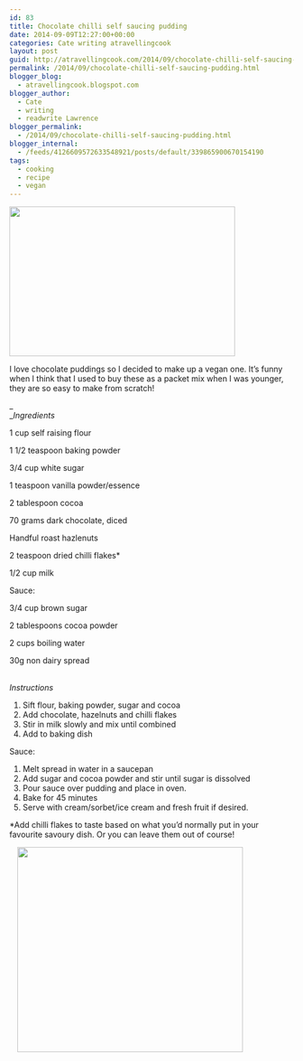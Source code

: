 ```yaml
---
id: 83
title: Chocolate chilli self saucing pudding
date: 2014-09-09T12:27:00+00:00
categories: Cate writing atravellingcook
layout: post
guid: http://atravellingcook.com/2014/09/chocolate-chilli-self-saucing-pudding.html
permalink: /2014/09/chocolate-chilli-self-saucing-pudding.html
blogger_blog:
  - atravellingcook.blogspot.com
blogger_author:
  - Cate
  - writing
  - readwrite Lawrence
blogger_permalink:
  - /2014/09/chocolate-chilli-self-saucing-pudding.html
blogger_internal:
  - /feeds/4126609572633548921/posts/default/339865900670154190
tags:
  - cooking
  - recipe
  - vegan
---
```


  <a  href="http://4.bp.blogspot.com/-hAUhB4Uxiws/VA7ju7KYuEI/AAAAAAAAJc0/FcFJe3mOM0Q/s1600/15187906095_49328dd709_z.jpg"><img src="http://4.bp.blogspot.com/-hAUhB4Uxiws/VA7ju7KYuEI/AAAAAAAAJc0/FcFJe3mOM0Q/s1600/15187906095_49328dd709_z.jpg" alt="" width="400" height="265" border="0" /></a>


I love chocolate puddings so I decided to make up a vegan one. It&#8217;s funny when I think that I used to buy these as a packet mix when I was younger, they are so easy to make from scratch! 

_<br /> __Ingredients_

1 cup self raising flour

1 1/2 teaspoon baking powder

3/4 cup white sugar

1 teaspoon vanilla powder/essence

2 tablespoon cocoa

70 grams dark chocolate, diced

Handful roast hazlenuts

2 teaspoon dried chilli flakes*

1/2 cup milk

Sauce:

3/4 cup brown sugar

2 tablespoons cocoa powder

2 cups boiling water

30g non dairy spread

<i><br /> </i><i>Instructions</i>

  1. Sift flour, baking powder, sugar and cocoa
  2. Add chocolate, hazelnuts and chilli flakes
  3. Stir in milk slowly and mix until combined
  4. Add to baking dish

Sauce:

  1. Melt spread in water in a saucepan
  2. Add sugar and cocoa powder and stir until sugar is dissolved
  3. Pour sauce over pudding and place in oven.
  4. Bake for 45 minutes
  5. Serve with cream/sorbet/ice cream and fresh fruit if desired.

*Add chilli flakes to taste based on what you&#8217;d normally put in your favourite savoury dish. Or you can leave them out of course!

<a style="margin-left: 1em; margin-right: 1em; text-align: center;" href="http://3.bp.blogspot.com/-m93aRlh9v5w/VA7ju0kSaII/AAAAAAAAJcw/0HGCA4te214/s1600/15184879261_6f31ed1c1a_z.jpg"><img src="http://3.bp.blogspot.com/-m93aRlh9v5w/VA7ju0kSaII/AAAAAAAAJcw/0HGCA4te214/s1600/15184879261_6f31ed1c1a_z.jpg" alt="" width="400" height="363" border="0" /></a>
